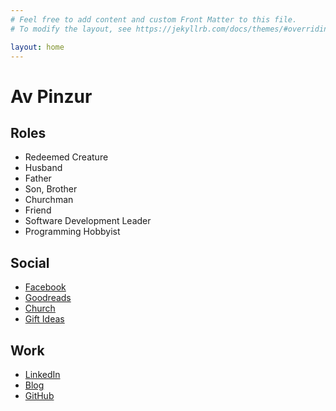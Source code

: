 ```yaml
---
# Feel free to add content and custom Front Matter to this file.
# To modify the layout, see https://jekyllrb.com/docs/themes/#overriding-theme-defaults

layout: home
---
```

# Av Pinzur

## Roles

* Redeemed Creature
* Husband
* Father
* Son, Brother
* Churchman
* Friend
* Software Development Leader
* Programming Hobbyist

## Social
* [Facebook](https://facebook.com/abraham.pinzur)
* [Goodreads](https://goodreads.com/av-pinzur)
* [Church](https://trinityfranklin.com)
* [Gift Ideas](https://www.amazon.com/registry/wishlist/3FP13F964BJDY)

## Work
* [LinkedIn](https://www.linkedin.com/in/avpinzur)
* [Blog](https://blog.avpinzur.com/)
* [GitHub](https://github.com/av-pinzur)
